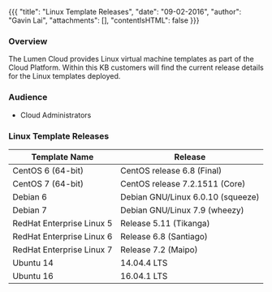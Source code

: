 {{{
  "title": "Linux Template Releases",
  "date": "09-02-2016",
  "author": "Gavin Lai",
  "attachments": [],
  "contentIsHTML": false
}}}

### Overview
The Lumen Cloud provides Linux virtual machine templates as part of the Cloud Platform. Within this KB customers will find the current release details for the Linux templates deployed.

### Audience
* Cloud Administrators

### Linux Template Releases

**Template Name**|**Release**
-----------------|-----------
CentOS 6 (64-bit)|CentOS release 6.8 (Final)
CentOS 7 (64-bit)|CentOS release 7.2.1511 (Core)
Debian 6|Debian GNU/Linux 6.0.10 (squeeze)
Debian 7|Debian GNU/Linux 7.9 (wheezy)
RedHat Enterprise Linux 5|Release 5.11 (Tikanga)
RedHat Enterprise Linux 6|Release 6.8 (Santiago)
RedHat Enterprise Linux 7|Release 7.2 (Maipo)
Ubuntu 14|14.04.4 LTS
Ubuntu 16|16.04.1 LTS
